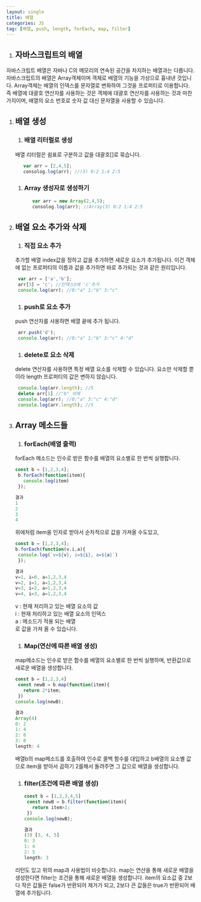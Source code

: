 ```yaml
---
layout: single
title: 배열
categories: JS
tag: [배열, push, length, forEach, map, filter]
---
```


1. ## 자바스크립트의 배열
자바스크립트 배열은 자바나 C의 메모리의 연속된 공간을 차지하는 배열과는 다릅니다. 자바스크립트의 배열은  Array객체이며  객체로 배열의 기능을 가상으로 흉내낸 것입니다. Array객체는 배열의 인덱스를 문자열로 변화하여 그것을 프로퍼티로 이용합니다. 즉 배열에 대괄호 연산자를 사용하는 것은 객체에 대괄호 연산자를 사용하는 것과 마찬가지이며, 배열의 요소 번호로 숫자 값 대신 문자열을 사용할 수 있습니다.
1. ## 배열 생성
   1. ### 배열 리터럴로 생성
   배열 리터럴은 쉼표로 구분하고 값을 대괄호[]로 묶습니다.
      ```javascript
         var arr = [2,4,5];
         consolog.log(arr); //(3) 0:2 1:4 2:5
      ```
   1. ### Array 생성자로 생성하기
      ```javascript
         var arr = new Array(2,4,5);
         consolog.log(arr); //Array(3) 0:2 1:4 2:5
      ```
1. ## 배열 요소 추가와 삭제
   1. ### 직접 요소 추가
   추가할 배열 index값을 정하고 값을 추가하면 새로운 요소가 추가됩니다. 이건 객체에 없는 프로퍼티의 이름과 값을 추가하면 바로 추가되는 것과 같은 원리입니다.
      ```javascript
       var arr = ['a','b'];
       arr[3] = 'c'; //인덱스3에 'c'추가
       console.log(arr); //0:"a" 1:"b" 3:"c" 
      ```
   1. ### push로 요소 추가
   push 연산자를 사용하면 배열 끝에 추가 됩니다.
      ```javascript
       arr.push('d');
       console.log(arr); //0:"a" 1:"b" 3:"c" 4:"d"
      ```
   1. ### delete로 요소 삭제
   delete 연산자를 사용하면 특정 배열 요소를 삭제할 수 있습니다. 요소만 삭제할 뿐이라 length 프로퍼티의 값은 변하지 않습니다.
      ```javascript
       console.log(arr.length); //5
       delete arr[1] //"b" 삭제
       console.log(arr); //0:"a" 3:"c" 4:"d"
       console.log(arr.length); //5
      ```
1. ## Array 메소드들
   1. ### forEach(배열 출력)
   forEach 메소드는 인수로 받은 함수를 배열의 요소별로 한 번씩 실행합니다.
      ```javascript
      const b = [1,2,3,4];
       b.forEach(function(item){
         console.log(item)
       });

      결과
      1
      2
      3
      4
      ```
   위에처럼 item을 인자로 받아서 순차적으로 값을 가져올 수도있고,
      ```javascript
      const b = [1,2,3,4];
      b.forEach(function(v,i,a){
       console.log(`v=${v}, i=${i}, a=${a}`)
       });

      결과
      v=1, i=0, a=1,2,3,4
      v=2, i=1, a=1,2,3,4
      v=3, i=2, a=1,2,3,4
      v=4, i=3, a=1,2,3,4
      ```
   v : 현재 처리하고 있는 배열 요소의 값 <br>
   i : 현재 처리하고 있는 배열 요소의 인덱스 <br>
   a : 메소드가 적용 되는 배열 <br>
   로 값을 가져 올 수 있습니다. <br>
   1. ### Map(연산에 따른 배열 생성)
   map메소드는 인수로 받은 함수를 배열의 요소별로 한 번씩 실행하며, 반환값으로 새로운 배열을 생성합니다.
      ```javascript
      const b = [1,2,3,4]
       const newB = b.map(function(item){
         return 2*item;
       })
      console.log(newB);

      결과
      Array(4)
      0: 2
      1: 4
      2: 6
      3: 8
      length: 4
      ```
   배열b의 map메소드를 호출하여 인수로 콜백 함수를 대입하고 b배열의 요소별 값으로 item을 받아서 곱하기 2를해서 돌려주면 그 값으로 배열을 생성합니다.   
   1. ### filter(조건에 따른 배열 생성)
      ```javascript
      const b = [1,2,3,4,5]
       const newB = b.filter(function(item){
         return item>2;
       })
      console.log(newB);

      결과
      (3) [3, 4, 5] 
      0: 3
      1: 4
      2: 5
      length: 3
      ```
   리턴도 있고 위의 map과 사용법이 비슷합니다. map는 연산을 통해 새로운 배열을 생성한다면 filter는 조건을 통해 새로운 배열을 생성합니다. item의 요소값 중 2보다 작은 값들은 false가 반환되어 제거가 되고, 2보다 큰 값들은 true가 반환되어 배열에 추가됩니다.
    